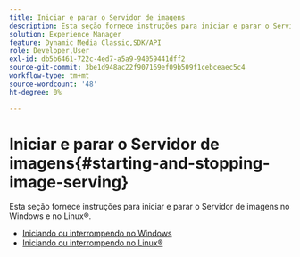 ```yaml
---
title: Iniciar e parar o Servidor de imagens
description: Esta seção fornece instruções para iniciar e parar o Servidor de imagens no Windows e no Linux®.
solution: Experience Manager
feature: Dynamic Media Classic,SDK/API
role: Developer,User
exl-id: db5b6461-722c-4ed7-a5a9-94059441dff2
source-git-commit: 3be1d948ac22f907169ef09b509f1cebceaec5c4
workflow-type: tm+mt
source-wordcount: '48'
ht-degree: 0%

---
```


# Iniciar e parar o Servidor de imagens{#starting-and-stopping-image-serving}

Esta seção fornece instruções para iniciar e parar o Servidor de imagens no Windows e no Linux®.

* [Iniciando ou interrompendo no Windows](t-startstop-windows.md)
* [Iniciando ou interrompendo no Linux®](t-startstop-linux.md)
